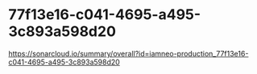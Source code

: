# 77f13e16-c041-4695-a495-3c893a598d20
https://sonarcloud.io/summary/overall?id=iamneo-production_77f13e16-c041-4695-a495-3c893a598d20
